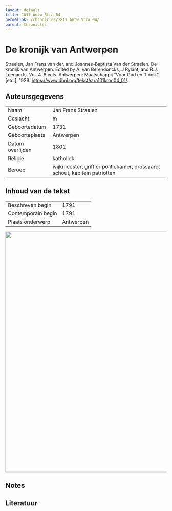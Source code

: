 ```yaml
---
layout: default
title: 1817_Antw_Stra_04
permalink: /chronicles/1817_Antw_Stra_04/
parent: Chronicles
--- 
```



# De kronijk van Antwerpen 

Straelen, Jan Frans van der, and Joannes-Baptista Van der Straelen. De kronijk van Antwerpen. Edited by A. van Berendoncks, J Rylant, and R.J. Leenaerts. Vol. 4. 8 vols. Antwerpen: Maatschappij “Voor God en 't Volk” [etc.], 1929. https://www.dbnl.org/tekst/stra131kron04_01/. 

## Auteursgegevens 

| | | 
| --------------- | --------------- | 
| Naam | Jan Frans Straelen | 
| Geslacht | m | 
| Geboortedatum | 1731 | 
| Geboorteplaats | Antwerpen | 
| Datum overlijden | 1801 | 
| Religie | katholiek | 
| Beroep | wijkmeester, griffier politiekamer, drossaard, schout, kapitein patriotten | 

## Inhoud van de tekst 

| | | 
| --------------- | --------------- | 
| Beschreven begin | 1791 | 
| Contemporain begin | 1791 | 
| Plaats onderwerp | Antwerpen | 

[<img src="..\..\barplots_chronicles\1817_Antw_Stra_04.jpg" width="750"/>](..\..\barplots_chronicles\1817_Antw_Stra_04.jpg) 

## Notes 

## Literatuur 

